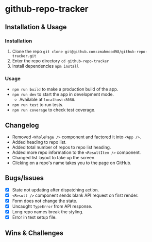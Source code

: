 # github-repo-tracker

## Installation & Usage

### Installation

1. Clone the repo `git clone git@github.com:zmahmood98/github-repo-tracker.git`
2. Enter the repo directory `cd github-repo-tracker`
3. Install dependencies `npm install`

### Usage

* `npm run build` to make a production build of the app.
* `npm run dev` to start the app in development mode.
    * Available at `localhost:8080`.
* `npm run test` to run tests.
* `npm run coverage` to check test coverage.

## Changelog

* Removed `<WholePage />` component and factored it into `<App />`.
* Added heading to repo list.
* Added total number of repos to repo list heading.
* Added more repo information to the `<ResultItem />` component.
* Changed list layout to take up the screen.
* Clicking on a repo's name takes you to the page on GitHub.

## Bugs/Issues

- [x] State not updating after dispatching action.
- [x] `<Result />` component sends blank API request on first render.
- [x] Form does not change the state.
- [x] Uncaught `TypeError` from API response.
- [x] Long repo names break the styling.
- [x] Error in test setup file.

## Wins & Challenges

